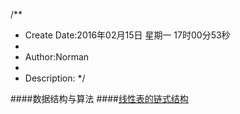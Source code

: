 /**
* Create Date:2016年02月15日 星期一 17时00分53秒
* 
* Author:Norman
* 
* Description: 
*/

####数据结构与算法
####[线性表的链式结构](./linklist)

